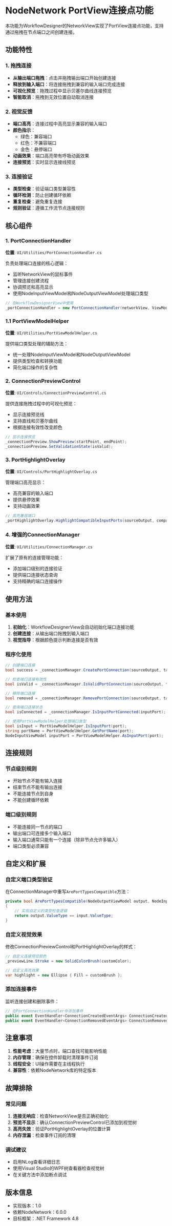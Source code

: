 # NodeNetwork PortView连接点功能

本功能为WorkflowDesigner的NetworkView实现了PortView连接点功能，支持通过拖拽在节点端口之间创建连接。

## 功能特性

### 1. 拖拽连接
- **从输出端口拖拽**：点击并拖拽输出端口开始创建连接
- **释放到输入端口**：将连接拖拽到兼容的输入端口完成连接
- **可视化预览**：拖拽过程中显示贝塞尔曲线连接预览
- **智能取消**：拖拽到无效位置自动取消连接

### 2. 视觉反馈
- **端口高亮**：连接过程中高亮显示兼容的输入端口
- **颜色指示**：
  - 绿色：兼容端口
  - 红色：不兼容端口
  - 金色：悬停端口
- **动画效果**：端口高亮带有呼吸动画效果
- **连接预览**：实时显示连接线预览

### 3. 连接验证
- **类型检查**：验证端口类型兼容性
- **循环检测**：防止创建循环依赖
- **重复检查**：避免重复连接
- **规则验证**：遵循工作流节点连接规则

## 核心组件

### 1. PortConnectionHandler
**位置**: `UI/Utilities/PortConnectionHandler.cs`

负责处理端口连接的核心逻辑：
- 监听NetworkView的鼠标事件
- 管理连接创建流程
- 协调预览和高亮显示
- 使用NodeInputViewModel和NodeOutputViewModel处理端口类型

```csharp
// 在WorkflowDesignerView中使用
_portConnectionHandler = new PortConnectionHandler(networkView, ViewModel.Network, _connectionManager);
```

### 1.1 PortViewModelHelper
**位置**: `UI/Utilities/PortViewModelHelper.cs`

提供端口类型处理的辅助方法：
- 统一处理NodeInputViewModel和NodeOutputViewModel
- 提供类型检查和转换功能
- 简化端口操作的复杂性

### 2. ConnectionPreviewControl
**位置**: `UI/Controls/ConnectionPreviewControl.cs`

提供连接拖拽过程中的可视化预览：
- 显示连接预览线
- 支持直线和贝塞尔曲线
- 根据连接有效性改变颜色

```csharp
// 显示连接预览
_connectionPreview.ShowPreview(startPoint, endPoint);
_connectionPreview.SetValidationState(isValid);
```

### 3. PortHighlightOverlay
**位置**: `UI/Controls/PortHighlightOverlay.cs`

管理端口高亮显示：
- 高亮兼容的输入端口
- 提供悬停效果
- 支持动画效果

```csharp
// 高亮兼容端口
_portHighlightOverlay.HighlightCompatibleInputPorts(sourceOutput, compatibilityChecker);
```

### 4. 增强的ConnectionManager
**位置**: `UI/Utilities/ConnectionManager.cs`

扩展了原有的连接管理功能：
- 添加端口级别的连接验证
- 提供端口连接状态查询
- 支持精确的端口连接操作

## 使用方法

### 基本使用
1. **初始化**：WorkflowDesignerView会自动初始化端口连接功能
2. **创建连接**：从输出端口拖拽到输入端口
3. **视觉指导**：根据颜色提示判断连接是否有效

### 程序化使用

```csharp
// 创建端口连接
bool success = _connectionManager.CreatePortConnection(sourceOutput, targetInput);

// 检查端口连接有效性
bool isValid = _connectionManager.IsValidPortConnection(sourceOutput, targetInput, out string errorMessage);

// 移除端口连接
bool removed = _connectionManager.RemovePortConnection(sourceOutput, targetInput);

// 查询端口连接状态
bool isConnected = _connectionManager.IsInputPortConnected(inputPort);

// 使用PortViewModelHelper处理端口类型
bool isInput = PortViewModelHelper.IsInputPort(port);
string portName = PortViewModelHelper.GetPortName(port);
NodeInputViewModel inputPort = PortViewModelHelper.AsInputPort(port);
```

## 连接规则

### 节点级别规则
- 开始节点不能有输入连接
- 结束节点不能有输出连接
- 不能连接节点到自身
- 不能创建循环依赖

### 端口级别规则
- 不能连接同一节点的端口
- 输出端口可连接多个输入端口
- 输入端口通常只能有一个连接（除非节点允许多输入）
- 端口类型必须兼容

## 自定义和扩展

### 自定义端口类型验证
在ConnectionManager中重写`ArePortTypesCompatible`方法：

```csharp
private bool ArePortTypesCompatible(NodeOutputViewModel output, NodeInputViewModel input)
{
    // 实现自定义的类型检查逻辑
    return output.ValueType == input.ValueType;
}
```

### 自定义视觉效果
修改ConnectionPreviewControl和PortHighlightOverlay的样式：

```csharp
// 自定义连接预览颜色
_previewLine.Stroke = new SolidColorBrush(customColor);

// 自定义高亮效果
var highlight = new Ellipse { Fill = customBrush };
```

### 添加连接事件
监听连接创建和删除事件：

```csharp
// 在PortConnectionHandler中添加事件
public event EventHandler<ConnectionCreatedEventArgs> ConnectionCreated;
public event EventHandler<ConnectionRemovedEventArgs> ConnectionRemoved;
```

## 注意事项

1. **性能考虑**：大量节点时，端口查找可能影响性能
2. **内存管理**：确保在控件卸载时清理事件订阅
3. **线程安全**：UI操作需要在主线程执行
4. **兼容性**：依赖NodeNetwork库的特定版本

## 故障排除

### 常见问题
1. **连接无响应**：检查NetworkView是否正确初始化
2. **预览不显示**：确认ConnectionPreviewControl已添加到视觉树
3. **高亮失效**：验证PortHighlightOverlay的位置计算
4. **内存泄漏**：检查事件订阅的清理

### 调试建议
- 启用NLog查看详细日志
- 使用Visual Studio的WPF树查看器检查视觉树
- 在关键方法中添加断点调试

## 版本信息
- 实现版本：1.0
- 依赖NodeNetwork：6.0.0
- 目标框架：.NET Framework 4.8